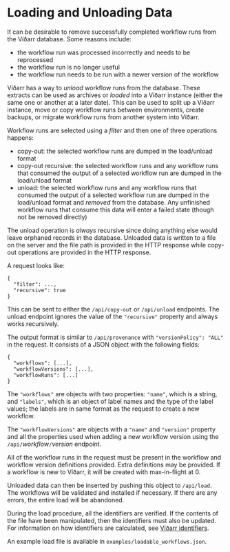 # Loading and Unloading Data
It can be desirable to remove successfully completed workflow runs from the
Víðarr database. Some reasons include:

- the workflow run was processed incorrectly and needs to be reprocessed
- the workflow run is no longer useful
- the workflow run needs to be run with a newer version of the workflow

Víðarr has a way to _unload_ workflow runs from the database. These extracts
can be used as archives or _loaded_ into a Víðarr instance (either the same one
or another at a later date). This can be used to split up a Víðarr instance,
move or copy workflow runs between environments, create backups, or migrate
workflow runs from another system into Víðarr.

Workflow runs are selected using a _filter_ and then one of three operations
happens:

- copy-out: the selected workflow runs are dumped in the load/unload format
- copy-out recursive: the selected workflow runs and any workflow runs that
  consumed the output of a selected workflow run are dumped in the load/unload
  format
- unload: the selected workflow runs and any workflow runs that consumed the
	output of a selected workflow run are dumped in the load/unload format and
  *removed* from the database. Any unfinished workflow runs that consume this
  data will enter a failed state (though not be removed directly)

The unload operation is *always* recursive since doing anything else would
leave orphaned records in the database. Unloaded data is written to a file on
the server and the file path is provided in the HTTP response while copy-out
operations are provided in the HTTP response.

A request looks like:

```
{
  "filter": ...,
  "recursive": true
}
```

This can be sent to either the `/api/copy-out` or `/api/unload` endpoints. The
unload endpoint ignores the value of the `"recursive"` property and always
works recursively.

The output format is similar to `/api/provenance` with `"versionPolicy":
"ALL"` in the request. It consists of a JSON object with the following fields:

```
{
  "workflows": [...],
  "workflowVersions": [...],
  "workflowRuns": [...]
}
```

The `"workflows"` are objects with two properties: `"name"`, which is a string,
and `"labels"`, which is an object of label names and the type of the label
values; the labels are in same format as the request to create a new workflow.

The `"workflowVersions"` are objects with a `"name"` and `"version"` property
and all the properties used when adding a new workflow version using the
`/api/`_workflow_`/`_version_ endpoint.

All of the workflow runs in the request must be present in the workflow and
workflow version definitions provided. Extra definitions may be provided. If a
workflow is new to Víðarr, it will be created with max-in-flight at 0.

Unloaded data can then be inserted by pushing this object to `/api/load`. The
workflows will be validated and installed if necessary. If there are any
errors, the entire load will be abandoned.

During the load procedure, all the identifiers are verified. If the contents of
the file have been manipulated, then the identifiers must also be updated. For
information on how identifiers are calculated, see [Víðarr
identifiers](identifiers.md).

An example load file is available in `examples/loadable_workflows.json`.
